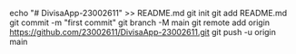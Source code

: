 echo "# DivisaApp-23002611" >> README.md
git init
git add README.md
git commit -m "first commit"
git branch -M main
git remote add origin https://github.com/23002611/DivisaApp-23002611.git
git push -u origin main
